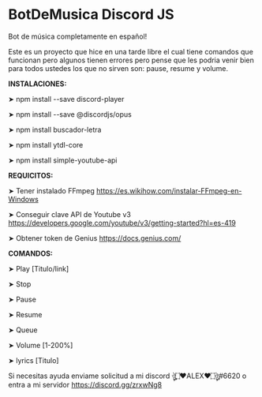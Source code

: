 # BotDeMusica Discord JS
Bot de música completamente en español!

Este es un proyecto que hice en una tarde libre el cual tiene comandos que funcionan pero algunos tienen errores 
pero pense que les podria venir bien para todos ustedes los que no sirven son: pause, resume y volume.

**INSTALACIONES:**

➤ npm install --save discord-player

➤ npm install --save @discordjs/opus

➤ npm install buscador-letra

➤ npm install ytdl-core

➤ npm install simple-youtube-api

**REQUICITOS:**

➤ Tener instalado FFmpeg https://es.wikihow.com/instalar-FFmpeg-en-Windows

➤ Conseguir clave API de Youtube v3 https://developers.google.com/youtube/v3/getting-started?hl=es-419

➤ Obtener token de Genius https://docs.genius.com/


**COMANDOS:**

➤ Play [Titulo/link]

➤ Stop 

➤ Pause

➤ Resume

➤ Queue 

➤ Volume [1-200%]

➤ lyrics [Titulo]

Si necesitas ayuda enviame solicitud a mi discord ঔৣ۝❤ALEX❤۝ঔৣ#6620 o entra a mi servidor https://discord.gg/zrxwNg8
